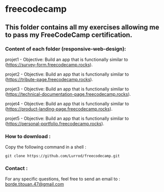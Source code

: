 # freecodecamp


## This folder contains all my exercises allowing me to pass my FreeCodeCamp certification.


### Content of each folder (responsive-web-design):


projet1 - Objective: Build an app that is functionally similar to (https://survey-form.freecodecamp.rocks).

projet2 - Objective: Build an app that is functionally similar to (https://tribute-page.freecodecamp.rocks).

projet3 - Objective: Build an app that is functionally similar to (https://technical-documentation-page.freecodecamp.rocks).

projet4 - Objective: Build an app that is functionally similar to (https://product-landing-page.freecodecamp.rocks).

projet5 - Objective: Build an app that is functionally similar to (https://personal-portfolio.freecodecamp.rocks).


### How to download :

Copy the following command in a shell :

```
git clone https://github.com/Lurrod/freecodecamp.git
```

### Contact :

For any specific questions, feel free to send an email to : [borde.titouan.47@gmail.com](mailto:borde.titouan.47@gmail.com)
